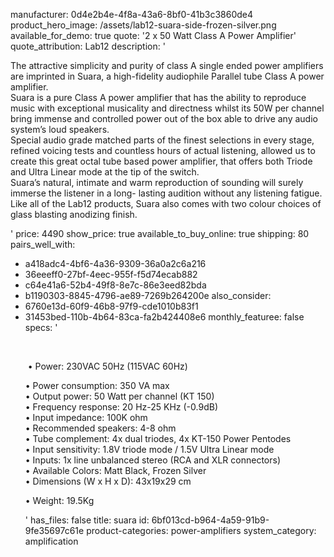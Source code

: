 manufacturer: 0d4e2b4e-4f8a-43a6-8bf0-41b3c3860de4
product_hero_image: /assets/lab12-suara-side-frozen-silver.png
available_for_demo: true
quote: '2 x 50 Watt Class A Power Amplifier'
quote_attribution: Lab12
description: '<p>The attractive simplicity and purity of class A single ended power amplifiers are imprinted in Suara, a high-fidelity audiophile Parallel tube Class A power amplifier.<br>Suara is a pure Class A power amplifier that has the ability to reproduce music with exceptional musicality and directness whilst its 50W per channel bring immense and controlled power out of the box able to drive any audio system’s loud speakers.<br>Special audio grade matched parts of the finest selections in every stage, refined voicing tests and countless hours of actual listening, allowed us to create this great octal tube based power amplifier, that offers both Triode and Ultra Linear mode at the tip of the switch.<br>Suara’s natural, intimate and warm reproduction of sounding will surely immerse the listener in a long- lasting audition without any listening fatigue.<br>Like all of the Lab12 products, Suara also comes with two colour choices of glass blasting anodizing finish.&nbsp;&nbsp;</p>'
price: 4490
show_price: true
available_to_buy_online: true
shipping: 80
pairs_well_with:
  - a418adc4-4bf6-4a36-9309-36a0a2c6a216
  - 36eeeff0-27bf-4eec-955f-f5d74ecab882
  - c64e41a6-52b4-49f8-8e7c-86e3eed82bda
  - b1190303-8845-4796-ae89-7269b264200e
also_consider:
  - 6760e13d-60f9-46b8-97f9-cde1010b83f1
  - 31453bed-110b-4b64-83ca-fa2b424408e6
monthly_featuree: false
specs: '<p><br></p><p>&nbsp;• Power: 230VAC 50Hz (115VAC 60Hz)</p><p>• Power consumption: 350 VA max<br>• Output power: 50 Watt per channel (KT 150)<br>• Frequency response: 20 Hz-25 KHz (-0.9dB)<br>• Input impedance: 100K ohm<br>• Recommended speakers: 4-8 ohm<br>• Tube complement: 4x dual triodes, 4x KT-150 Power Pentodes<br>• Input sensitivity: 1.8V triode mode / 1.5V Ultra Linear mode<br>• Inputs: 1x line unbalanced stereo (RCA and XLR connectors)<br>• Available Colors: Matt Black, Frozen Silver<br>• Dimensions (W x H x D): 43x19x29 cm<br></p><p>• Weight: 19.5Kg&nbsp;<br></p>'
has_files: false
title: suara
id: 6bf013cd-b964-4a59-91b9-9fe35697c61e
product-categories: power-amplifiers
system_category: amplification
